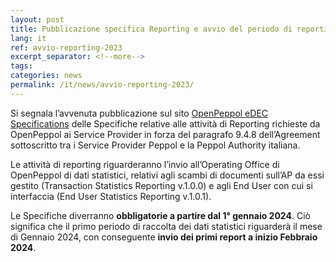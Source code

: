 ```yaml
---
layout: post
title: Pubblicazione specifica Reporting e avvio del periodo di reporting
lang: it
ref: avvio-reporting-2023
excerpt_separator: <!--more-->
tags:
categories: news
permalink: /it/news/avvio-reporting-2023/
---
```

Si segnala l’avvenuta pubblicazione sul sito [OpenPeppol eDEC Specifications](https://docs.peppol.eu/edelivery/) delle Specifiche relative alle attività di Reporting richieste da OpenPeppol ai Service Provider in forza del paragrafo 9.4.8 dell’Agreement sottoscritto tra i Service Provider Peppol e la Peppol Authority italiana.

Le attività di reporting riguarderanno l’invio all’Operating Office di OpenPeppol di dati statistici, relativi agli scambi di documenti sull’AP da essi gestito (Transaction Statistics Reporting v.1.0.0) e agli End User con cui si interfaccia (End User Statistics Reporting v.1.0.1).

Le Specifiche diverranno **obbligatorie a partire dal 1° gennaio 2024**. Ciò significa che il primo periodo di raccolta dei dati statistici riguarderà il mese di Gennaio 2024, con conseguente **invio dei primi report a inizio Febbraio 2024**.